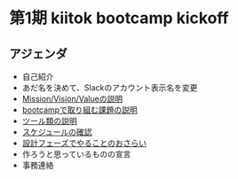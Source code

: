 # 第1期 kiitok bootcamp kickoff
## アジェンダ
- 自己紹介
- あだ名を決めて、Slackのアカウント表示名を変更
- [Mission/Vision/Valueの説明](https://github.com/kiitok-bootcamp/document/blob/master/Mission_Vision_Value.md)
- [bootcampで取り組む課題の説明](https://github.com/kiitok-bootcamp/document/blob/master/theme.md)
- [ツール類の説明](https://github.com/kiitok-bootcamp/document/blob/master/tools.md)
- [スケジュールの確認](https://github.com/kiitok-bootcamp/document/blob/master/1st/schedule.md)
- [設計フェーズでやることのおさらい](https://github.com/kiitok-bootcamp/document/blob/master/theme.md#%E8%A8%AD%E8%A8%88%E9%96%8B%E7%99%BAkickoff)
- 作ろうと思っているものの宣言
- 事務連絡
